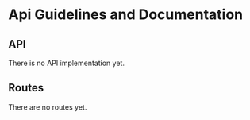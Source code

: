 # Api Guidelines and Documentation

## API

There is no API implementation yet.

## Routes

There are no routes yet.